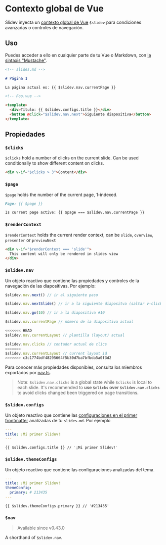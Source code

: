 # Contexto global de Vue

Slidev inyecta un [contexto global de Vue](https://v3.vuejs.org/api/application-config.html#globalproperties) `$slidev` para condiciones avanzadas o controles de navegación.

## Uso

Puedes acceder a ello en cualquier parte de tu Vue o Markdown, con [la sintaxis "Mustache"](https://v3.vuejs.org/guide/template-syntax.html#interpolations).

```md
<!-- slides.md -->

# Página 1

La página actual es: {{ $slidev.nav.currentPage }}
```

```html
<!-- Foo.vue -->

<template>
  <div>Título: {{ $slidev.configs.title }}</div>
  <button @click="$slidev.nav.next">Siguiente diapositiva</button>
</template>
```

## Propiedades

### `$clicks`

`$clicks` hold a number of clicks on the current slide. Can be used conditionally to show different content on clicks.

```html
<div v-if="$clicks > 3">Content</div>
```

### `$page`

`$page` holds the number of the current page, 1-indexed.

```md
Page: {{ $page }}

Is current page active: {{ $page === $slidev.nav.currentPage }}
```

### `$renderContext`

`$renderContext` holds the current render context, can be `slide`, `overview`, `presenter` or `previewNext`

```md
<div v-if="$renderContext === 'slide'">
  This content will only be rendered in slides view
</div>
```

### `$slidev.nav`

Un objeto reactivo que contiene las propiedades y controles de la navegación de las diapositivas. Por ejemplo:

```js
$slidev.nav.next() // ir al siguiente paso

$slidev.nav.nextSlide() // ir a la siguiente diapositva (saltar v-clicks)

$slidev.nav.go(10) // ir a la diapositiva #10
```

```js
$slidev.nav.currentPage // número de la diapositiva actual

<<<<<<< HEAD
$slidev.nav.currentLayout // plantilla (layout) actual

$slidev.nav.clicks // contador actual de clics
=======
$slidev.nav.currentLayout // current layout id
>>>>>>> c3c1774bdf48295664f5b30d7ba7bfbda5a0f3d2
```

Para conocer más propiedades disponibles, consulta los miembros exportados por [nav.ts](https://github.com/slidevjs/slidev/blob/main/packages/client/logic/nav.ts).

> Note: `$slidev.nav.clicks` is a global state while `$clicks` is local to each slide. It's recommended to **use `$clicks` over `$slidev.nav.clicks`** to avoid clicks changed been triggered on page transitions.

### `$slidev.configs`

Un objeto reactivo que contiene las [configuraciones en el primer frontmatter](/custom/#frontmatter-configures) analizadas de tu `slides.md`. Por ejemplo

```yaml
---
title: ¡Mi primer Slidev!
---
```

```
{{ $slidev.configs.title }} // '¡Mi primer Slidev!'
```

### `$slidev.themeConfigs`

Un objeto reactivo que contiene las configuraciones analizadas del tema.

```yaml
---
title: ¡Mi primer Slidev!
themeConfig:
  primary: # 213435
---
```

```
{{ $slidev.themeConfigs.primary }} // '#213435'
```

### `$nav`

> Available since v0.43.0

A shorthand of `$slidev.nav`.
